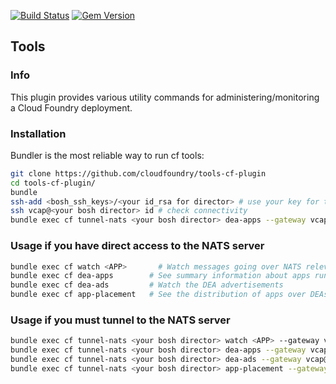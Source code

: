 [![Build Status](https://travis-ci.org/cloudfoundry/tools-cf-plugin.png)](https://travis-ci.org/cloudfoundry/tools-cf-plugin)
[![Gem Version](https://badge.fury.io/rb/tools-cf-plugin.png)](http://badge.fury.io/rb/tools-cf-plugin)

## Tools
### Info

This plugin provides various utility commands for administering/monitoring a Cloud Foundry deployment.

### Installation


Bundler is the most reliable way to run cf tools:
```bash
git clone https://github.com/cloudfoundry/tools-cf-plugin
cd tools-cf-plugin/
bundle
ssh-add <bosh_ssh_keys>/<your id_rsa for director> # use your key for the director or microbosh
ssh vcap@<your bosh director> id # check connectivity 
bundle exec cf tunnel-nats <your bosh director> dea-apps --gateway vcap@<your bosh director> 
```

### Usage if you have direct access to the NATS server

```bash
bundle exec cf watch <APP>       # Watch messages going over NATS relevant to an application
bundle exec cf dea-apps        # See summary information about apps running on DEAs
bundle exec cf dea-ads         # Watch the DEA advertisements
bundle exec cf app-placement   # See the distribution of apps over DEAs
```

### Usage if you must tunnel to the NATS server

```bash
bundle exec cf tunnel-nats <your bosh director> watch <APP> --gateway vcap@<your bosh director>
bundle exec cf tunnel-nats <your bosh director> dea-apps --gateway vcap@<your bosh director>
bundle exec cf tunnel-nats <your bosh director> dea-ads --gateway vcap@<your bosh director>
bundle exec cf tunnel-nats <your bosh director> app-placement --gateway vcap@<your bosh director>
```



